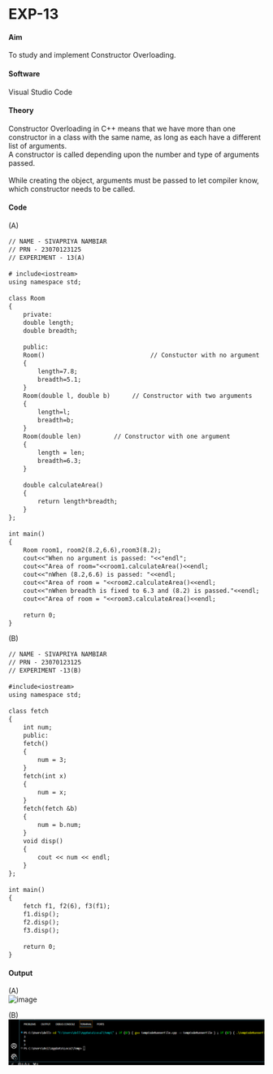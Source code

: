 # EXP-13        

#### Aim 
To study and implement Constructor Overloading. 

#### Software                      
Visual Studio Code 

#### Theory  
Constructor Overloading in C++ means that we have more than one constructor in a class with the same name, as long as each have a different list of arguments. <br> 
A constructor is called depending upon the number and type of arguments passed. <br>                 
While creating the object, arguments must be passed to let compiler know, which constructor needs to be called. <br> 

#### Code 
(A) <br> 
```
// NAME - SIVAPRIYA NAMBIAR
// PRN - 23070123125
// EXPERIMENT - 13(A) 

# include<iostream>
using namespace std;

class Room
{
    private:
    double length;
    double breadth;

    public:
    Room()                             // Constuctor with no argument 
    {
        length=7.8;
        breadth=5.1;
    }
    Room(double l, double b)      // Constructor with two arguments 
    {
        length=l;
        breadth=b;
    }
    Room(double len)         // Constructor with one argument                 
    {
        length = len;
        breadth=6.3;
    }

    double calculateArea() 
    {
        return length*breadth;
    }
};

int main() 
{
    Room room1, room2(8.2,6.6),room3(8.2);
    cout<<"When no argument is passed: "<<"endl";
    cout<<"Area of room="<<room1.calculateArea()<<endl;
    cout<<"nWhen (8.2,6.6) is passed: "<<endl;
    cout<<"Area of room = "<<room2.calculateArea()<<endl;
    cout<<"nWhen breadth is fixed to 6.3 and (8.2) is passed."<<endl;
    cout<<"Area of room = "<<room3.calculateArea()<<endl;

    return 0;
} 
```

(B) <br> 
```
// NAME - SIVAPRIYA NAMBIAR
// PRN - 23070123125
// EXPERIMENT -13(B) 

#include<iostream>
using namespace std;

class fetch
{
    int num;
    public:
    fetch()
    {
        num = 3;
    }
    fetch(int x)
    {
        num = x;
    }
    fetch(fetch &b)
    {
        num = b.num;
    }
    void disp()
    {
        cout << num << endl;
    }
};

int main()
{
    fetch f1, f2(6), f3(f1);
    f1.disp();
    f2.disp();
    f3.disp();

    return 0;
}
``` 
#### Output  
(A) <br>
![image](https://github.com/user-attachments/assets/ff7a8a31-6a27-490c-9101-895fcdbd65ec)


(B) <br> 
![](https://github.com/Shloka-Patel/Experiment---13/blob/main/Output_13B.png) 

